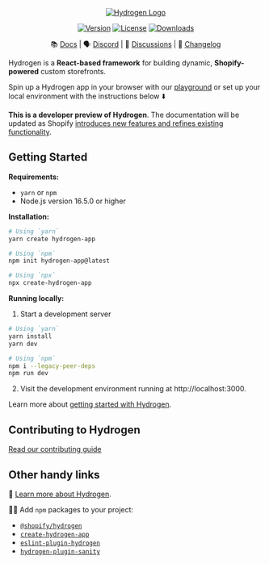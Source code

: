 <p align="center">
    <a href="https://hydrogen.shopify.dev"><img src="./docs/images/HydrogenLogo.png" alt="Hydrogen Logo"/></a>
</p>
<p align="center">
    <a href="https://www.npmjs.com/package/@shopify/hydrogen"><img src="https://img.shields.io/npm/v/@shopify/hydrogen.svg?sanitize=true" alt="Version"></a>
    <a href="https://github.com/Shopify/hydrogen/blob/main/LICENSE.md"><img src="https://img.shields.io/npm/l/@shopify/hydrogen.svg?sanitize=true" alt="License"></a>
    <a href="https://npmcharts.com/compare/@shopify/hydrogen?minimal=true"><img src="https://img.shields.io/npm/dm/@shopify/hydrogen.svg?sanitize=true" alt="Downloads"></a>
 </p>

<div align="center">

📚 [Docs](https://shopify.dev/custom-storefronts/hydrogen) | 🗣 [Discord](https://discord.gg/Hefq6w5c5d) | 💬 [Discussions](https://github.com/Shopify/hydrogen/discussions) | 📝 [Changelog](./packages/hydrogen/CHANGELOG.md)

</div>

Hydrogen is a **React-based framework** for building dynamic, **Shopify-powered** custom storefronts.

Spin up a Hydrogen app in your browser with our [playground](https://hydrogen.new/) or set up your local environment with the instructions below ⬇️

**This is a developer preview of Hydrogen**. The documentation will be updated as Shopify [introduces new features and refines existing functionality](https://github.com/Shopify/hydrogen/releases).

## Getting Started

**Requirements:**

- `yarn` or `npm`
- Node.js version 16.5.0 or higher

**Installation:**

```bash
# Using `yarn`
yarn create hydrogen-app

# Using `npm`
npm init hydrogen-app@latest

# Using `npx`
npx create-hydrogen-app
```

**Running locally:**

1. Start a development server

```bash
# Using `yarn`
yarn install
yarn dev

# Using `npm`
npm i --legacy-peer-deps
npm run dev
```

2. Visit the development environment running at http://localhost:3000.

Learn more about [getting started with Hydrogen](https://shopify.dev/custom-storefronts/hydrogen/getting-started).

## Contributing to Hydrogen

[Read our contributing guide](./docs/contributing.md)

## Other handy links

🤩 [Learn more about Hydrogen](https://shopify.dev/hydrogen).

👷‍♀️ Add `npm` packages to your project:

- [`@shopify/hydrogen`](https://www.npmjs.com/package/@shopify/hydrogen)
- [`create-hydrogen-app`](https://www.npmjs.com/package/create-hydrogen-app)
- [`eslint-plugin-hydrogen`](https://www.npmjs.com/package/eslint-plugin-hydrogen)
- [`hydrogen-plugin-sanity`](https://www.npmjs.com/package/hydrogen-plugin-sanity)
